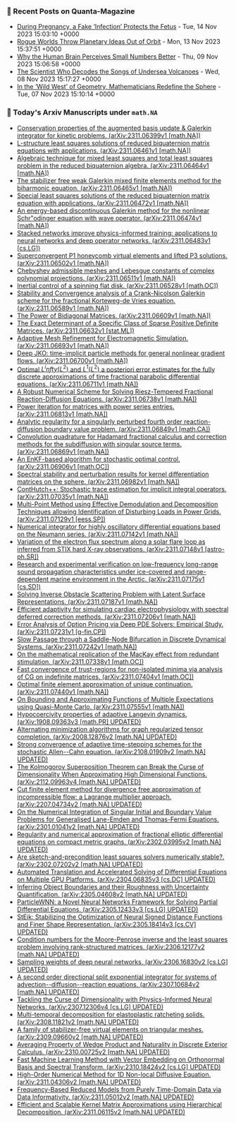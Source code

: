 ### 📝 Recent Posts on Quanta-Magazine
<!-- quanta starts -->
* <a href="https://www.quantamagazine.org/during-pregnancy-a-fake-infection-protects-the-fetus-20231114/">During Pregnancy, a Fake ‘Infection’ Protects the Fetus</a> - Tue, 14 Nov 2023 15:03:10 +0000
* <a href="https://www.quantamagazine.org/rogue-worlds-throw-planetary-ideas-out-of-orbit-20231113/">Rogue Worlds Throw Planetary Ideas Out of Orbit</a> - Mon, 13 Nov 2023 15:37:51 +0000
* <a href="https://www.quantamagazine.org/why-the-human-brain-perceives-small-numbers-better-20231109/">Why the Human Brain Perceives Small Numbers Better</a> - Thu, 09 Nov 2023 15:06:58 +0000
* <a href="https://www.quantamagazine.org/she-decodes-quakes-from-undersea-volcanoes-and-taylor-swift-20231108/">The Scientist Who Decodes the Songs of Undersea Volcanoes</a> - Wed, 08 Nov 2023 15:17:27 +0000
* <a href="https://www.quantamagazine.org/in-the-wild-west-of-geometry-mathematicians-redefine-the-sphere-20231107/">In the ‘Wild West’ of Geometry, Mathematicians Redefine the Sphere</a> - Tue, 07 Nov 2023 15:10:14 +0000
<!-- quanta ends -->
### 📝 Today's Arxiv Manuscripts under ``math.NA``
<!-- arxiv-math-na starts -->
* <a href="http://arxiv.org/abs/2311.06399">Conservation properties of the augmented basis update & Galerkin integrator for kinetic problems. (arXiv:2311.06399v1 [math.NA])</a>
* <a href="http://arxiv.org/abs/2311.06461">L-structure least squares solutions of reduced biquaternion matrix equations with applications. (arXiv:2311.06461v1 [math.NA])</a>
* <a href="http://arxiv.org/abs/2311.06464">Algebraic technique for mixed least squares and total least squares problem in the reduced biquaternion algebra. (arXiv:2311.06464v1 [math.NA])</a>
* <a href="http://arxiv.org/abs/2311.06465">The stabilizer free weak Galerkin mixed finite elements method for the biharmonic equation. (arXiv:2311.06465v1 [math.NA])</a>
* <a href="http://arxiv.org/abs/2311.06472">Special least squares solutions of the reduced biquaternion matrix equation with applications. (arXiv:2311.06472v1 [math.NA])</a>
* <a href="http://arxiv.org/abs/2311.06474">An energy-based discontinuous Galerkin method for the nonlinear Schr"odinger equation with wave operator. (arXiv:2311.06474v1 [math.NA])</a>
* <a href="http://arxiv.org/abs/2311.06483">Stacked networks improve physics-informed training: applications to neural networks and deep operator networks. (arXiv:2311.06483v1 [cs.LG])</a>
* <a href="http://arxiv.org/abs/2311.06502">Superconvergent P1 honeycomb virtual elements and lifted P3 solutions. (arXiv:2311.06502v1 [math.NA])</a>
* <a href="http://arxiv.org/abs/2311.06511">Chebyshev admissible meshes and Lebesgue constants of complex polynomial projections. (arXiv:2311.06511v1 [math.NA])</a>
* <a href="http://arxiv.org/abs/2311.06528">Inertial control of a spinning flat disk. (arXiv:2311.06528v1 [math.OC])</a>
* <a href="http://arxiv.org/abs/2311.06589">Stability and Convergence analysis of a Crank-Nicolson Galerkin scheme for the fractional Korteweg-de Vries equation. (arXiv:2311.06589v1 [math.NA])</a>
* <a href="http://arxiv.org/abs/2311.06609">The Power of Bidiagonal Matrices. (arXiv:2311.06609v1 [math.NA])</a>
* <a href="http://arxiv.org/abs/2311.06632">The Exact Determinant of a Specific Class of Sparse Positive Definite Matrices. (arXiv:2311.06632v1 [stat.ML])</a>
* <a href="http://arxiv.org/abs/2311.06693">Adaptive Mesh Refinement for Electromagnetic Simulation. (arXiv:2311.06693v1 [math.NA])</a>
* <a href="http://arxiv.org/abs/2311.06700">Deep JKO: time-implicit particle methods for general nonlinear gradient flows. (arXiv:2311.06700v1 [math.NA])</a>
* <a href="http://arxiv.org/abs/2311.06711">Optimal $L^infty(L^2)$ and $L^1(L^2)$ a posteriori error estimates for the fully discrete approximations of time fractional parabolic differential equations. (arXiv:2311.06711v1 [math.NA])</a>
* <a href="http://arxiv.org/abs/2311.06738">A Robust Numerical Scheme for Solving Riesz-Tempered Fractional Reaction-Diffusion Equations. (arXiv:2311.06738v1 [math.NA])</a>
* <a href="http://arxiv.org/abs/2311.06813">Power iteration for matrices with power series entries. (arXiv:2311.06813v1 [math.NA])</a>
* <a href="http://arxiv.org/abs/2311.06849">Analytic regularity for a singularly perturbed fourth order reaction-diffusion boundary value problem. (arXiv:2311.06849v1 [math.CA])</a>
* <a href="http://arxiv.org/abs/2311.06869">Convolution quadrature for Hadamard fractional calculus and correction methods for the subdiffusion with singular source terms. (arXiv:2311.06869v1 [math.NA])</a>
* <a href="http://arxiv.org/abs/2311.06906">An EnKF-based algorithm for stochastic optimal control. (arXiv:2311.06906v1 [math.OC])</a>
* <a href="http://arxiv.org/abs/2311.06982">Spectral stability and perturbation results for kernel differentiation matrices on the sphere. (arXiv:2311.06982v1 [math.NA])</a>
* <a href="http://arxiv.org/abs/2311.07035">ContHutch++: Stochastic trace estimation for implicit integral operators. (arXiv:2311.07035v1 [math.NA])</a>
* <a href="http://arxiv.org/abs/2311.07129">Multi-Point Method using Effective Demodulation and Decomposition Techniques allowing Identification of Disturbing Loads in Power Grids. (arXiv:2311.07129v1 [eess.SP])</a>
* <a href="http://arxiv.org/abs/2311.07142">Numerical integrator for highly oscillatory differential equations based on the Neumann series. (arXiv:2311.07142v1 [math.NA])</a>
* <a href="http://arxiv.org/abs/2311.07148">Variation of the electron flux spectrum along a solar flare loop as inferred from STIX hard X-ray observations. (arXiv:2311.07148v1 [astro-ph.SR])</a>
* <a href="http://arxiv.org/abs/2311.07175">Research and experimental verification on low-frequency long-range sound propagation characteristics under ice-covered and range-dependent marine environment in the Arctic. (arXiv:2311.07175v1 [cs.SD])</a>
* <a href="http://arxiv.org/abs/2311.07187">Solving Inverse Obstacle Scattering Problem with Latent Surface Representations. (arXiv:2311.07187v1 [math.NA])</a>
* <a href="http://arxiv.org/abs/2311.07206">Efficient adaptivity for simulating cardiac electrophysiology with spectral deferred correction methods. (arXiv:2311.07206v1 [math.NA])</a>
* <a href="http://arxiv.org/abs/2311.07231">Error Analysis of Option Pricing via Deep PDE Solvers: Empirical Study. (arXiv:2311.07231v1 [q-fin.CP])</a>
* <a href="http://arxiv.org/abs/2311.07242">Slow Passage through a Saddle-Node Bifurcation in Discrete Dynamical Systems. (arXiv:2311.07242v1 [math.NA])</a>
* <a href="http://arxiv.org/abs/2311.07338">On the mathematical replication of the MacKay effect from redundant stimulation. (arXiv:2311.07338v1 [math.OC])</a>
* <a href="http://arxiv.org/abs/2311.07404">Fast convergence of trust-regions for non-isolated minima via analysis of CG on indefinite matrices. (arXiv:2311.07404v1 [math.OC])</a>
* <a href="http://arxiv.org/abs/2311.07440">Optimal finite element approximation of unique continuation. (arXiv:2311.07440v1 [math.NA])</a>
* <a href="http://arxiv.org/abs/2311.07555">On Bounding and Approximating Functions of Multiple Expectations using Quasi-Monte Carlo. (arXiv:2311.07555v1 [math.NA])</a>
* <a href="http://arxiv.org/abs/1908.09363">Hypocoercivity properties of adaptive Langevin dynamics. (arXiv:1908.09363v3 [math.PR] UPDATED)</a>
* <a href="http://arxiv.org/abs/2008.12876">Alternating minimization algorithms for graph regularized tensor completion. (arXiv:2008.12876v2 [math.NA] UPDATED)</a>
* <a href="http://arxiv.org/abs/2108.01909">Strong convergence of adaptive time-stepping schemes for the stochastic Allen--Cahn equation. (arXiv:2108.01909v2 [math.NA] UPDATED)</a>
* <a href="http://arxiv.org/abs/2112.09963">The Kolmogorov Superposition Theorem can Break the Curse of Dimensionality When Approximating High Dimensional Functions. (arXiv:2112.09963v4 [math.NA] UPDATED)</a>
* <a href="http://arxiv.org/abs/2207.04734">Cut finite element method for divergence free approximation of incompressible flow: a Lagrange multiplier approach. (arXiv:2207.04734v2 [math.NA] UPDATED)</a>
* <a href="http://arxiv.org/abs/2301.01041">On the Numerical Integration of Singular Initial and Boundary Value Problems for Generalised Lane-Emden and Thomas-Fermi Equations. (arXiv:2301.01041v2 [math.NA] UPDATED)</a>
* <a href="http://arxiv.org/abs/2302.03995">Regularity and numerical approximation of fractional elliptic differential equations on compact metric graphs. (arXiv:2302.03995v2 [math.NA] UPDATED)</a>
* <a href="http://arxiv.org/abs/2302.07202">Are sketch-and-precondition least squares solvers numerically stable?. (arXiv:2302.07202v2 [math.NA] UPDATED)</a>
* <a href="http://arxiv.org/abs/2304.06835">Automated Translation and Accelerated Solving of Differential Equations on Multiple GPU Platforms. (arXiv:2304.06835v3 [cs.DC] UPDATED)</a>
* <a href="http://arxiv.org/abs/2305.04608">Inferring Object Boundaries and their Roughness with Uncertainty Quantification. (arXiv:2305.04608v2 [math.NA] UPDATED)</a>
* <a href="http://arxiv.org/abs/2305.12433">ParticleWNN: a Novel Neural Networks Framework for Solving Partial Differential Equations. (arXiv:2305.12433v3 [cs.LG] UPDATED)</a>
* <a href="http://arxiv.org/abs/2305.18414">StEik: Stabilizing the Optimization of Neural Signed Distance Functions and Finer Shape Representation. (arXiv:2305.18414v3 [cs.CV] UPDATED)</a>
* <a href="http://arxiv.org/abs/2306.12177">Condition numbers for the Moore-Penrose inverse and the least squares problem involving rank-structured matrices. (arXiv:2306.12177v2 [math.NA] UPDATED)</a>
* <a href="http://arxiv.org/abs/2306.16830">Sampling weights of deep neural networks. (arXiv:2306.16830v2 [cs.LG] UPDATED)</a>
* <a href="http://arxiv.org/abs/2307.10684">A second order directional split exponential integrator for systems of advection--diffusion--reaction equations. (arXiv:2307.10684v2 [math.NA] UPDATED)</a>
* <a href="http://arxiv.org/abs/2307.12306">Tackling the Curse of Dimensionality with Physics-Informed Neural Networks. (arXiv:2307.12306v4 [cs.LG] UPDATED)</a>
* <a href="http://arxiv.org/abs/2308.11821">Multi-temporal decomposition for elastoplastic ratcheting solids. (arXiv:2308.11821v2 [math.NA] UPDATED)</a>
* <a href="http://arxiv.org/abs/2309.09660">A family of stabilizer-free virtual elements on triangular meshes. (arXiv:2309.09660v2 [math.NA] UPDATED)</a>
* <a href="http://arxiv.org/abs/2310.00725">Averaging Property of Wedge Product and Naturality in Discrete Exterior Calculus. (arXiv:2310.00725v2 [math.NA] UPDATED)</a>
* <a href="http://arxiv.org/abs/2310.18424">Fast Machine Learning Method with Vector Embedding on Orthonormal Basis and Spectral Transform. (arXiv:2310.18424v2 [cs.LG] UPDATED)</a>
* <a href="http://arxiv.org/abs/2311.04306">High-Order Numerical Method for 1D Non-local Diffusive Equation. (arXiv:2311.04306v2 [math.NA] UPDATED)</a>
* <a href="http://arxiv.org/abs/2311.05012">Frequency-Based Reduced Models from Purely Time-Domain Data via Data Informativity. (arXiv:2311.05012v2 [math.NA] UPDATED)</a>
* <a href="http://arxiv.org/abs/2311.06115">Efficient and Scalable Kernel Matrix Approximations using Hierarchical Decomposition. (arXiv:2311.06115v2 [math.NA] UPDATED)</a>
<!-- arxiv-math-na ends -->
